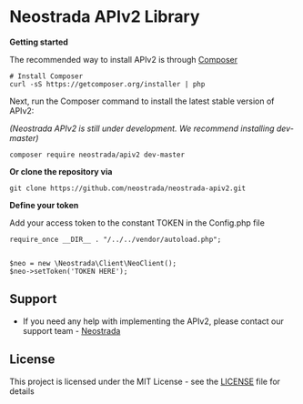 Neostrada APIv2 Library
=========================

__Getting started__

The recommended way to install APIv2 is through [Composer](https://getcomposer.org/)
```
# Install Composer
curl -sS https://getcomposer.org/installer | php
```


Next, run the Composer command to install the latest stable version of APIv2:

_(Neostrada APIv2 is still under development. We recommend installing dev-master)_
```
composer require neostrada/apiv2 dev-master
```

__Or clone the repository via__
```
git clone https://github.com/neostrada/neostrada-apiv2.git
```

__Define your token__

Add your access token to the constant TOKEN in the Config.php file

```
require_once __DIR__ . "/../../vendor/autoload.php";


$neo = new \Neostrada\Client\NeoClient();
$neo->setToken('TOKEN HERE');
```

## Support

* If you need any help with implementing the APIv2, please contact our support team  - [Neostrada](mailto:support@neostrada.nl)

## License

This project is licensed under the MIT License - see the [LICENSE](LICENSE) file for details